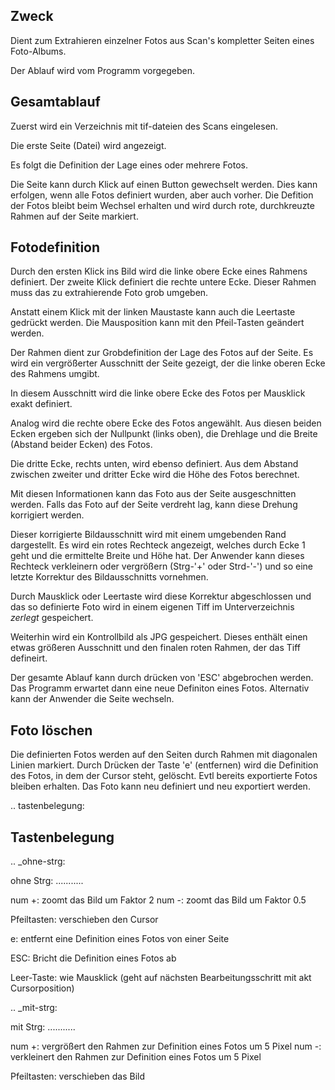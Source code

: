 Zweck
------

Dient zum Extrahieren einzelner Fotos aus Scan's kompletter Seiten eines Foto-Albums.

Der Ablauf wird vom Programm vorgegeben.

Gesamtablauf
-------------
Zuerst wird ein Verzeichnis mit tif-dateien des Scans eingelesen.

Die erste Seite (Datei) wird angezeigt.

Es folgt die Definition der Lage eines oder mehrere Fotos.

Die Seite kann durch Klick auf einen Button gewechselt werden.
Dies kann erfolgen, wenn alle Fotos definiert wurden, aber auch vorher.
Die Defition der Fotos bleibt beim Wechsel erhalten 
und wird durch rote, durchkreuzte Rahmen auf der Seite markiert.

Fotodefinition
---------------

Durch den ersten Klick ins Bild wird die linke obere Ecke eines Rahmens definiert.
Der zweite Klick definiert die rechte untere Ecke.
Dieser Rahmen muss das zu extrahierende Foto grob umgeben.

Anstatt einem Klick mit der linken Maustaste kann auch die Leertaste gedrückt werden.
Die Mausposition kann mit den Pfeil-Tasten geändert werden.

Der Rahmen dient zur Grobdefinition der Lage des Fotos auf der Seite.
Es wird ein vergrößerter Ausschnitt der Seite gezeigt, 
der die linke oberen Ecke des Rahmens umgibt.

In diesem Ausschnitt wird die linke obere Ecke des Fotos per Mausklick exakt definiert.

Analog wird die rechte obere Ecke des Fotos angewählt.
Aus diesen beiden Ecken ergeben sich der Nullpunkt (links oben),
die Drehlage und die Breite (Abstand beider Ecken) des Fotos.

Die dritte Ecke, rechts unten, wird ebenso definiert.
Aus dem Abstand zwischen zweiter und dritter Ecke wird die Höhe des Fotos berechnet.

Mit diesen Informationen kann das Foto aus der Seite ausgeschnitten werden.
Falls das Foto auf der Seite verdreht lag, kann diese Drehung korrigiert werden.

Dieser korrigierte Bildausschnitt wird mit einem umgebenden Rand dargestellt.
Es wird ein rotes Rechteck angezeigt, welches durch Ecke 1 geht 
und die ermittelte Breite und Höhe hat.
Der Anwender kann dieses Rechteck verkleinern oder vergrößern (Strg-'+' oder Strd-'-')
und so eine letzte Korrektur des Bildausschnitts vornehmen.

Durch Mausklick oder Leertaste wird diese Korrektur abgeschlossen
und das so definierte Foto wird in einem eigenen Tiff im Unterverzeichnis *zerlegt* gespeichert.

Weiterhin wird ein Kontrollbild als JPG gespeichert. 
Dieses enthält einen etwas größeren Ausschnitt und den finalen roten Rahmen,
der das Tiff defineirt.

Der gesamte Ablauf kann durch drücken von 'ESC' abgebrochen werden.
Das Programm erwartet dann eine neue Definiton eines Fotos.
Alternativ kann der Anwender die Seite wechseln.

Foto löschen
--------------

Die definierten Fotos werden auf den Seiten durch Rahmen mit diagonalen Linien markiert.
Durch Drücken der Taste 'e' (entfernen) wird die Definition des Fotos, 
in dem der Cursor steht, gelöscht. Evtl bereits exportierte Fotos bleiben erhalten.
Das Foto kann neu definiert und neu exportiert werden.

.. tastenbelegung:

Tastenbelegung
---------------

.. _ohne-strg:

ohne Strg:
...........

num +: zoomt das Bild um Faktor 2
num -: zoomt das Bild um Faktor 0.5

Pfeiltasten: verschieben den Cursor

e: entfernt eine Definition eines Fotos von einer Seite

ESC: Bricht die Definition eines Fotos ab

Leer-Taste: wie Mausklick (geht auf nächsten Bearbeitungsschritt mit akt Cursorposition)

.. _mit-strg:

mit Strg:
...........

num +: vergrößert den Rahmen zur Definition eines Fotos um 5 Pixel
num -: verkleinert den Rahmen zur Definition eines Fotos um 5 Pixel

Pfeiltasten: verschieben das Bild
